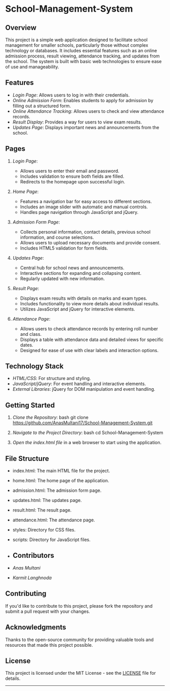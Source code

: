# School-Management-System
## Overview

This project is a simple web application designed to facilitate school management for smaller schools, particularly those without complex technology or databases. It includes essential features such as an online admission process, result viewing, attendance tracking, and updates from the school. The system is built with basic web technologies to ensure ease of use and manageability.

## Features

- *Login Page*: Allows users to log in with their credentials.
- *Online Admission Form*: Enables students to apply for admission by filling out a structured form.
- *Online Attendance Tracking*: Allows users to check and view attendance records.
- *Result Display*: Provides a way for users to view exam results.
- *Updates Page*: Displays important news and announcements from the school.

## Pages

1. *Login Page*: 
   - Allows users to enter their email and password.
   - Includes validation to ensure both fields are filled.
   - Redirects to the homepage upon successful login.

2. *Home Page*: 
   - Features a navigation bar for easy access to different sections.
   - Includes an image slider with automatic and manual controls.
   - Handles page navigation through JavaScript and jQuery.

3. *Admission Form Page*: 
   - Collects personal information, contact details, previous school information, and course selections.
   - Allows users to upload necessary documents and provide consent.
   - Includes HTML5 validation for form fields.

4. *Updates Page*: 
   - Central hub for school news and announcements.
   - Interactive sections for expanding and collapsing content.
   - Regularly updated with new information.

5. *Result Page*: 
   - Displays exam results with details on marks and exam types.
   - Includes functionality to view more details about individual results.
   - Utilizes JavaScript and jQuery for interactive elements.

6. *Attendance Page*: 
   - Allows users to check attendance records by entering roll number and class.
   - Displays a table with attendance data and detailed views for specific dates.
   - Designed for ease of use with clear labels and interaction options.

## Technology Stack

- *HTML/CSS*: For structure and styling.
- *JavaScript/jQuery*: For event handling and interactive elements.
- *External Libraries*: jQuery for DOM manipulation and event handling.

## Getting Started

1. *Clone the Repository*: 
   bash
   git clone https://github.com/AnasMultani17/School-Management-System.git

   

2. *Navigate to the Project Directory*: 
   bash
   cd School-Management-System
   

3. *Open the index.html file* in a web browser to start using the application.

## File Structure

- index.html: The main HTML file for the project.
- home.html: The home page of the application.
- admission.html: The admission form page.
- updates.html: The updates page.
- result.html: The result page.
- attendance.html: The attendance page.
- styles: Directory for CSS files.
- scripts: Directory for JavaScript files.
- ## Contributors

- *Anas Multani*
- *Karmit Langhnoda*

## Contributing

If you'd like to contribute to this project, please fork the repository and submit a pull request with your changes.

## Acknowledgments

Thanks to the open-source community for providing valuable tools and resources that made this project possible.

## License

This project is licensed under the MIT License - see the [LICENSE](LICENSE) file for details.

---
